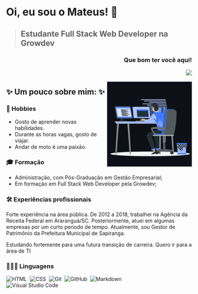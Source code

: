 # Oi, eu sou o Mateus! 👋
> ## Estudante Full Stack Web Developer na Growdev


<div align="right">

 ### Que bom ter você aqui!
 
 ![](https://komarev.com/ghpvc/?username=mateuszimmer&label=🍨_Você+é+meu+visitante+Nº)

</div>

 

<img align="right" width="230px" height="230" src="computador.gif" alt="mateuszimmer"/> 




## ✨ Um pouco sobre mim: ✨
### 🔭 Hobbies
- Gosto de aprender novas habilidades.
- Durante as horas vagas, gosto de viajar.
- Andar de moto é uma paixão.

### 🎓 Formação 
- Administração, com Pós-Graduação em Gestão Empresarial;
- Em formação em Full Stack Web Developer pela Growdev;

### 🛠 Experiências profissionais

Forte experiência na área pública. De 2012 a 2018, trabalhei na Agência da Receita Federal em Araranguá/SC. Posteriormente, atuei em algumas empresas por um curto período de tempo.
Atualmente, sou Gestor de Patrimônio da Prefeitura Municipal de Sapiranga.

Estudando fortemente para uma futura transição de carreira. Quero ir para a área de TI

### 👨🏻‍💻 Linguagens
![HTML](https://img.shields.io/badge/-HTML-05122A?style=flat&logo=HTML5)&nbsp;
![CSS](https://img.shields.io/badge/-CSS-05122A?style=flat&logo=CSS3&logoColor=1572B6)&nbsp;
![Git](https://img.shields.io/badge/-Git-05122A?style=flat&logo=git)&nbsp;
![GitHub](https://img.shields.io/badge/-GitHub-05122A?style=flat&logo=github)&nbsp;
![Markdown](https://img.shields.io/badge/-Markdown-05122A?style=flat&logo=markdown)\
![Visual Studio Code](https://img.shields.io/badge/-Visual%20Studio%20Code-05122A?style=flat&logo=visual-studio-code&logoColor=007ACC)&nbsp;


<!--
**mateuszimmer/mateuszimmer** is a ✨ _special_ ✨ repository because its `README.md` (this file) appears on your GitHub profile.

Here are some ideas to get you started:

- 🔭 I’m currently working on ...
- 🌱 I’m currently learning ...
- 👯 I’m looking to collaborate on ...
- 🤔 I’m looking for help with ...
- 💬 Ask me about ...
- 📫 How to reach me: ...
- 😄 Pronouns: ...
- ⚡ Fun fact: ...
-->

